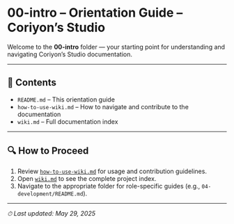 # 00-intro – Orientation Guide – Coriyon’s Studio

Welcome to the **00-intro** folder — your starting point for understanding and navigating Coriyon’s Studio documentation.

---

## 📂 Contents

- `README.md` – This orientation guide  
- `how-to-use-wiki.md` – How to navigate and contribute to the documentation  
- `wiki.md` – Full documentation index  

---

## 🔍 How to Proceed

1. Review [`how-to-use-wiki.md`](./how-to-use-wiki.md) for usage and contribution guidelines.  
2. Open [`wiki.md`](./wiki.md) to see the complete project index.  
3. Navigate to the appropriate folder for role-specific guides (e.g., `04-development/README.md`).  

---

_⏱ Last updated: May 29, 2025_

